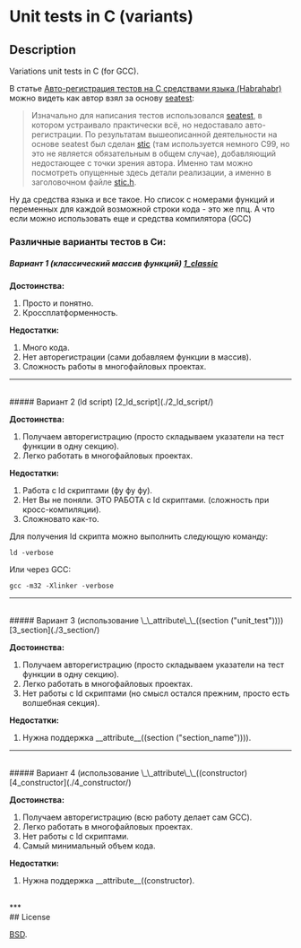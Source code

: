 # Unit tests in C (variants)


## Description
Variations unit tests in C (for GCC).

В статье [Авто-регистрация тестов на С средствами языка (Habrahabr)](http://habrahabr.ru/post/252439/) можно видеть как автор взял за основу [seatest](https://code.google.com/p/seatest/):

> Изначально для написания тестов использовался [seatest](https://code.google.com/p/seatest/), в котором устраивало практически всё, но недоставало авто-регистрации. 
> По результатам вышеописанной деятельности на основе seatest был сделан [stic](https://github.com/xaizek/stic) 
> (там используется немного C99, но это не является обязательным в общем случае), добавляющий недостающее с точки зрения автора. 
> Именно там можно посмотреть опущенные здесь детали реализации, а именно в заголовочном файле [stic.h](https://github.com/xaizek/stic/blob/master/src/stic.h). 

Ну да средства языка и все такое. Но список с номерами функций и переменных для каждой возможной строки кода - это же ппц. А что если можно использовать еще и средства компилятора (GCC)

### Различные варианты тестов в Си:

##### Вариант 1 (классический массив функций) [1_classic](./1_classic/)

**Достоинства:**

1. Просто и понятно.
2. Кроссплатформенность.

**Недостатки:**

1. Много кода.
2. Нет авторегистрации (сами добавляем функции в массив).
3. Сложность работы в многофайловых проектах.




***
<br/>
##### Вариант 2 (ld script) [2_ld_script](./2_ld_script/)

**Достоинства:**

1. Получаем авторегистрацию (просто складываем указатели на тест функции в одну секцию).
2. Легко работать в многофайловых проектах.

**Недостатки:**

1. Работа с ld скриптами (фу фу фу).
2. Нет Вы не поняли. ЭТО РАБОТА с ld скриптами. (сложность при кросс-компиляции).
3. Сложновато как-то.


Для получения ld скрипта можно выполнить следующую команду:
```console
ld -verbose

```


Или через GCC:
```console
gcc -m32 -Xlinker -verbose

```


***
<br/>
##### Вариант 3 (использование \_\_attribute\_\_((section ("unit_test"))))  [3_section](./3_section/)

**Достоинства:**

1. Получаем авторегистрацию (просто складываем указатели на тест функции в одну секцию).
2. Легко работать в многофайловых проектах.
3. Нет работы с ld скриптами (но смысл остался прежним, просто есть волшебная секция).

**Недостатки:**

1. Нужна поддержка \_\_attribute\_\_((section ("section_name")))).



***
<br/>
##### Вариант 4 (использование \_\_attribute\_\_((constructor)  [4_constructor](./4_constructor/)

**Достоинства:**

1. Получаем авторегистрацию (всю работу делает сам GCC).
2. Легко работать в многофайловых проектах.
3. Нет работы с ld скриптами.
4. Самый минимальный объем кода.

**Недостатки:**

1. Нужна поддержка \_\_attribute\_\_((constructor).



<br/>
***
<br/>
## License

[BSD](./LICENSE).
